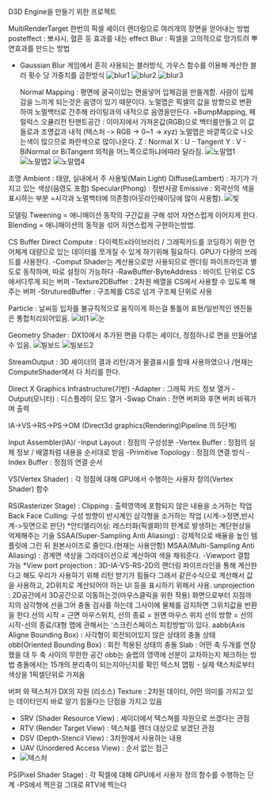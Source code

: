 D3D Engine을 만들기 위한 프로젝트

MultiRenderTarget 
한번의 픽셀 셰이더 렌더링으로 여러개의 장면을 얻어내는 방법
posteffect : 뽀샤시, 혈흔 등 효과를 내는 effect
Blur : 픽셀을 고의적으로 망가트려 뿌연효과를 만드는 방법
- Gaussian Blur 게임에서 흔히 사용되는 블러방식, 가우스 함수를 이용해 계산한 블러 횟수 당 가중치를 곱한방식
![blur1](https://user-images.githubusercontent.com/93506849/165056088-30eeeab9-bcbe-4e71-83a0-4b6e7e03e445.JPG)
![blur2](https://user-images.githubusercontent.com/93506849/165056098-d0ec6b9e-51d2-4618-8ebd-7c4f0a5acb30.JPG)
![blur3](https://user-images.githubusercontent.com/93506849/165056110-896891e0-a888-4454-88dc-638d5b32f021.JPG)


 
 
  Normal Mapping : 평면에 굴곡이있는 면을넣어 입체감을 만들게함. 사람이 입체감을 느끼게 되는것은 음영이 있기 때문이다. 노멀맵은 픽셀의 값을 방향으로 변환하여 노멀백터로 간주해 라이팅과의 내적으로 음영을만든다.
	=BumpMapping, 페럴럭스 오큘리전
  탄잰트공간 : 이미지에서 가져온값(RGB)으로 백터를만들고 이 값들로과 조명값과 내적
	(텍스처 -> RGB -> 0~1 -> xyz) 노멀맵은 바깥쪽으로 나오는색이 많으므로 파란색으로 많이나온다. 
	Z : Normal
	X : U - Tangent
	Y : V - BiNormal or BiTangent 외적을 어느쪽으로하냐에따라 달라짐.
![노말맵1](https://user-images.githubusercontent.com/93506849/165054476-0486f0aa-d3df-4deb-bffc-af9d49b388bb.JPG)
![노말맵2](https://user-images.githubusercontent.com/93506849/165054706-e7993c3f-f705-4343-b2db-1c1ae03401f6.JPG)
![노말맵4](https://user-images.githubusercontent.com/93506849/165054731-5381731f-2ea8-43e8-a62a-10c408633422.JPG)





조명
 Ambient : 태양, 실내에서 주 사용빛(Main Light)
 Diffuse(Lambert) : 자기가 가지고 있는 색상(음영도 포함)
 Specular(Phong) : 정반사광
 Emissive : 외곽선의 색을 표시하는 부분 =시각과 노멀백터에 의존함(아웃라인쉐이딩에 많이 사용함).
 ![빛](https://user-images.githubusercontent.com/93506849/165054425-eabae885-1037-4491-8d05-3a397781ce7c.JPG)



모델링
Tweening = 애니매이션 동작의 구간값을 구해 섞어 자연스럽게 이어지게 한다.
Blending = 애니매이션의 동작을 섞어 자연스럽게 구현하는방법.

CS Buffer
Direct Compute : 다이렉트x라이브러리 / 그래픽카드를 코딩하기 위한 언어체계
		대량으로 있는 데이터를 쪼개질 수 있게 하기위해 필요하다. GPU가 다량의 쓰레드를 사용한다.
	-Comput Shader는 계산용으로만 사용되므로 렌더링 파이프라인과 별도로 동작하며, 따로 설정이 가능하다
	-RawBuffer-ByteAddress : 바이트 단위로 CS에서다루게 되는 버퍼
	-Texture2DBuffer : 2차원 배열을 CS에서 사용할 수 있도록 해주는 버퍼
	-StruturedBuffer : 구조체를 CS로 넘겨 구조체 단위로 사용
	
Particle : 날씨등 입자를 불규칙적으로 움직이게 하는걸 통틀어 표현/일반적인 엔진들은 통합처리되어있음.
![비1](https://user-images.githubusercontent.com/93506849/165088093-3b2f3a0f-6428-4604-9084-20153998d0ea.JPG)
![눈](https://user-images.githubusercontent.com/93506849/165088153-e8dde867-a4d7-423f-bb53-102ac4c2951a.JPG)

Geometry Shader : DX10에서 추가된 면을 다루는 셰이더,  정점하나로 면을 만들어낼 수 있음.
![빌보드](https://user-images.githubusercontent.com/93506849/165087939-3ed08ae1-45d8-40aa-b303-630cd00777ec.JPG)
![빌보드2](https://user-images.githubusercontent.com/93506849/165087953-c05ae996-1214-40d7-854a-d40aaf7a1452.JPG)

StreamOutput : 3D 셰이더의 결과 리턴/과거 물결표시를 할때 사용하였으나 /현재는 ComputeShader에서 다 처리를 한다.







Direct X Graphics Infrastructure(기반)
-Adapter : 그래픽 카드 정보 열거
-Output(모니터) : 디스플레이 모드 열거
-Swap Chain  : 전면 버퍼와 후면 버퍼 바꿔가며 출력

IA->VS->RS->PS->OM  (Direct3d graphics(Rendering)Pipeline 의 5단계)
 
Input Assembler(IA)/
-Input Layout : 정점의 구성성분
-Vertex Buffer : 정점의 실제 정보 / 배열처럼 내용을 순서대로 받음
-Primitive Topology : 정점의 연결 방식
-Index Buffer : 정점의 연결 순서

VS(Vertex Shader) : 각 정점에 대해 GPU에서 수행하는 사용자 정의(Vertex Shader) 함수

RS(Rasterizer Stage) : 
  Clipping : 출력영역에 포함되지 않은 내용을 소거하는 작업
  Back Face Culling: 구성 방향이 반시계인 삼각형을 소거하는 작업
   (시계->정면,반시계->뒷면으로 판단)
  *안티앨리어싱: 레스터화(픽셀화)의 한계로 발생하는 계단현상을 억제해주는 기술
  SSAA(Super-Sampling Anti Aliasing) : 강제적으로 배율을 높인 템플릿에 그린 뒤 원본사이즈로 줄인다.(현재는 사용안함)
  MSAA(Multi-Sampling Anti Aliasing) : 경계면 색상을 그라데이션으로 계산하여 색을 채워준다.
-Viewport 결합 가능
 *View port 
projection : 3D-IA-VS-RS-2D의 랜더링 파이프라인을 통해 계산한다고 해도 우리가 사용하기 위해 리턴 받기가 힘들다 그래서 같은수식으로 계산해서 값을 사용하고,
	2D위치로 계산되어야 하는  UI 등을 표시하기 위해서 사용.
unprojection : 2D공간에서 3D공간으로 이동하는것(마우스클릭을 위한 작용) 화면으로부터 지점까지의 삼각형에 선을그어 충돌 검사를 하는데 그사이에 물체를
	감지하면  그위치값을 반환을 한다.선의 시작 = 근면 마우스위치, 선의 종료 = 원면 마우스 위치 선의 방향 = 선의시작-선의 종료/대형 맵에 관해서는 '스크린스페이스 피킹방법'이 있다.
aabb(Axis Aligne Bounding Box) : 사각형이 회전되어있지 않은 상태의 충돌 상태
obb(Oriented Bounding Box) : 회전 적용된 상태의 충돌
	Slab  : 어떤 축 두개를 연장했을 대 두 축 사이의 무한한 공간 obb는 슬랩의 영역에 선분이 교차하는지 체크하는 방법
충돌에서는 15개의 분리축이 되는지아닌지를 확인
  텍스처 맵핑 - 실제 택스처로부터 색상을 1픽셀단위로 가져옴


버퍼 와 텍스처가 DX의 자원 (리소스)
Texture : 2차원 데이터, 어떤 의미를 가지고 있는 데이터인지 바로 알기 힘들다는 단점을 가지고 있음
  - SRV (Shader Resource View) : 셰이더에서 텍스쳐를 자원으로 쓰겠다는 관점 
  - RTV (Render Target View) : 텍스쳐를 렌더 대상으로 보겠단 관점 
  - DSV (Depth-Stencil View) :  3차원에서 사용하는 내용
  - UAV (Unordered Access View) : 순서 없는 접근
  -  ![텍스처](https://user-images.githubusercontent.com/93506849/165050345-e6992aaf-a3ba-4e8e-98cc-b07bb6227bb7.JPG)


PS(Pixel Shader Stage) : 각 픽셀에 대해 GPU에서 사용자 정의 함수를 수행하는 단계
-PS에서 찍은걸 그대로 RTV에 찍는다


